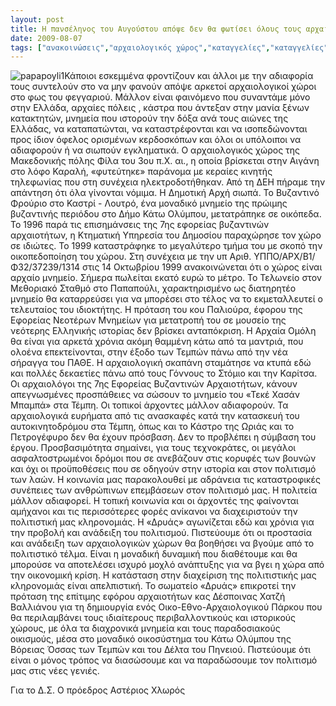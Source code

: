 ```yaml
---
layout: post
title: Η πανσέληνος του Αυγούστου απόψε δεν θα φωτίσει όλους τους αρχαιολογικούς χώρους
date: 2009-08-07
tags: ["ανακοινώσεις","αρχαιολογικός χώρος","καταγγελίες","καταγγελίες"]
---
```


![papapoyli1](papapoyli1.JPG "papapoyli1")Κάποιοι εσκεμμένα φροντίζουν και άλλοι με την αδιαφορία τους συντελούν στο να μην φανούν απόψε αρκετοί αρχαιολογικοί χώροι στο φως του φεγγαριού. Μάλλον είναι φαινόμενο που συναντάμε μόνο στην Ελλάδα, αρχαίες πόλεις , κάστρα που άντεξαν στην μανία ξένων κατακτητών, μνημεία που ιστορούν την δόξα ανά τους αιώνες της Ελλάδας, να καταπατώνται, να καταστρέφονται και να ισοπεδώνονται προς ίδιον όφελος ορισμένων κερδοσκόπων και όλοι οι υπόλοιποι να αδιαφορούν ή να σιωπούν εγκληματικά. <!--more-->
Ο αρχαιολογικός χώρος της Μακεδονικής πόλης Φίλα του 3ου π.Χ. αι., η οποία βρίσκεται στην Αιγάνη στο λόφο Καραλή, «φυτεύτηκε» παράνομα με κεραίες κινητής τηλεφωνίας που στη συνέχεια ηλεκτροδοτήθηκαν. Από τη ΔΕΗ πήραμε την απάντηση ότι όλα γίνονται νόμιμα. Η Δημοτική Αρχή σιωπά.
Το Βυζαντινό Φρούριο στο Καστρί - Λουτρό, ένα μοναδικό μνημείο της πρώιμης βυζαντινής περιόδου στο Δήμο Κάτω Ολύμπου, μετατράπηκε σε οικόπεδα. Το 1996 παρά τις επισημάνσεις της 7ης εφορείας βυζαντινών αρχαιοτήτων, η Κτηματική Υπηρεσία του Δημοσίου παραχώρησε τον χώρο σε ιδιώτες. Το 1999 καταστράφηκε το μεγαλύτερο τμήμα του με σκοπό την οικοπεδοποίηση του χώρου. Στη συνέχεια με την υπ Αριθ. ΥΠΠΟ/ΑΡΧ/Β1/Φ32/37239/1314 στις 14 Οκτωβρίου 1999 ανακοινώνεται ότι ο χώρος είναι αρχαίο μνημείο. Σήμερα πωλείται εκατό ευρώ το μέτρο.
Το Τελωνείο στον Μεθοριακό Σταθμό στο Παπαπούλι, χαρακτηρισμένο ως διατηρητέο μνημείο θα καταρρεύσει για να μπορέσει στο τέλος να το εκμεταλλευτεί ο τελευταίος του ιδιοκτήτης. Η πρόταση του κου Παλιούρα, έφορου της Εφορείας Νεοτέρων Μνημείων για μετατροπή του σε μουσείο της νεότερης Ελληνικής ιστορίας δεν βρίσκει ανταπόκριση.
Η Αρχαία Ομόλη θα είναι για αρκετά χρόνια ακόμη θαμμένη κάτω από τα μαντριά, που ολοένα επεκτείνονται, στην έξοδο των Τεμπών πάνω από την νέα σήραγγα του ΠΑΘΕ.
Η αρχαιολογική σκαπάνη σταμάτησε να κτυπά εδώ και πολλές δεκαετίες πάνω από τους Γόννους το Στόμιο και την Καρίτσα.
Οι αρχαιολόγοι της 7ης Εφορείας Βυζαντινών Αρχαιοτήτων, κάνουν απεγνωσμένες προσπάθειες να σώσουν το μνημείο του «Τεκέ Χασάν Μπαμπά» στα Τέμπη. Οι τοπικοί άρχοντες μάλλον αδιαφορούν.
Τα αρχαιολογικά ευρήματα από τις ανασκαφές κατά την κατασκευή του αυτοκινητοδρόμου στα Τέμπη, όπως και το Κάστρο της Ωριάς και το Πετρογέφυρο δεν θα έχουν πρόσβαση. Δεν το προβλέπει η σύμβαση του έργου. Προσβασιμότητα σημαίνει, για τους τεχνοκράτες, οι μεγάλοι ασφαλτοστρωμένοι δρόμοι που σε ανεβάζουν στις κορυφές των βουνών και όχι οι προϋποθέσεις που σε οδηγούν στην ιστορία και στον πολιτισμό των λαών.
Η κοινωνία μας παρακολουθεί με αδράνεια τις καταστροφικές συνέπειες των ανθρώπινων επεμβάσεων στον πολιτισμό μας. Η πολιτεία μάλλον αδιαφορεί. Η τοπική κοινωνία και οι άρχοντές της φαίνονται αμήχανοι και τις περισσότερες φορές ανίκανοι να διαχειριστούν την πολιτιστική μας κληρονομιάς.
Η «Δρυάς» αγωνίζεται εδώ και χρόνια για την προβολή και ανάδειξη του πολιτισμού. Πιστεύουμε ότι οι προστασία και ανάδειξη των αρχαιολογικών χώρων θα βοηθήσει να βγούμε από το πολιτιστικό τέλμα. Είναι η μοναδική δυναμική που διαθέτουμε και θα μπορούσε να αποτελέσει ισχυρό μοχλό ανάπτυξης για να βγει η χώρα από την οικονομική κρίση.
Η κατάσταση στην διαχείριση της πολιτιστικής μας κληρονομιάς είναι απελπιστική. Το σωματείο «Δρυάς» επικροτεί την πρόταση της επίτιμης εφόρου αρχαιοτήτων κας Δέσποινας Χατζή Βαλλιάνου για τη δημιουργία ενός Οικο-Εθνο-Αρχαιολογικού Πάρκου που θα περιλαμβάνει τους ιδιαίτερους περιβαλλοντικούς και ιστορικούς χώρους, με όλα τα διαχρονικά μνημεία και τους παραδοσιακούς οικισμούς, μέσα στο μοναδικό οικοσύστημα του Κάτω Ολύμπου της Βόρειας Όσσας των Τεμπών και του Δέλτα του Πηνειού. Πιστεύουμε ότι είναι ο μόνος τρόπος να διασώσουμε και να παραδώσουμε τον πολιτισμό μας στις νέες γενιές.

Για το Δ.Σ.
Ο πρόεδρος
Αστέριος Χλωρός